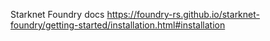  
Starknet Foundry docs
https://foundry-rs.github.io/starknet-foundry/getting-started/installation.html#installation

